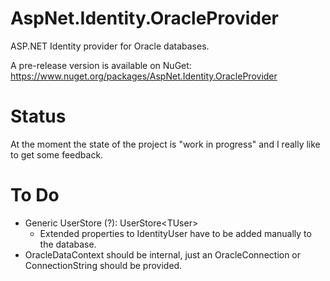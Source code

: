 AspNet.Identity.OracleProvider
==============================

ASP.NET Identity provider for Oracle databases.

A pre-release version is available on NuGet: https://www.nuget.org/packages/AspNet.Identity.OracleProvider

Status
======

At the moment the state of the project is "work in progress" and I really like to get some feedback.

To Do
=====

- Generic UserStore (?): UserStore&lt;TUser&gt;
    - Extended properties to IdentityUser have to be added manually to the database.
- OracleDataContext should be internal, just an OracleConnection or ConnectionString should be provided.
